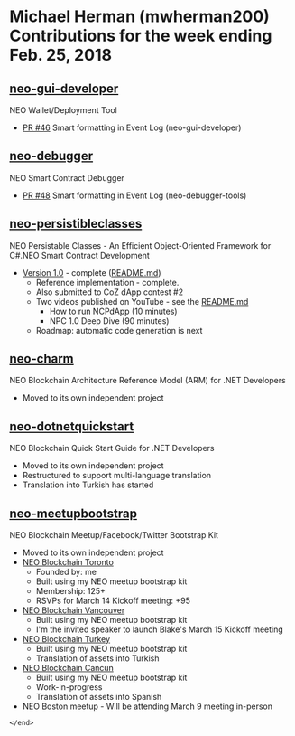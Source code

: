 # Michael Herman (mwherman200) Contributions for the week ending Feb. 25, 2018
    
## [neo-gui-developer](https://github.com/CityOfZion/neo-gui-developer)

NEO Wallet/Deployment Tool

  * [PR #46](https://github.com/CityOfZion/neo-gui-developer/pull/46) Smart formatting in Event Log (neo-gui-developer)

## [neo-debugger](https://github.com/CityOfZion/neo-debugger-tools)

NEO Smart Contract Debugger

  * [PR #48](https://github.com/CityOfZion/neo-debugger-tools/pull/48) Smart formatting in Event Log (neo-debugger-tools)

## [neo-persistibleclasses](https://github.com/mwherman2000/neo-persistibleclasses)

NEO Persistable Classes - An Efficient Object-Oriented Framework for C#.NEO Smart Contract Development

  * [Version 1.0](https://github.com/mwherman2000/neo-persistibleclasses) - complete ([README.md](https://github.com/mwherman2000/neo-persistibleclasses/blob/master/README.md))
     * Reference implementation - complete. 
     * Also submitted to CoZ dApp contest #2
     * Two videos published on YouTube - see the [README.md](https://github.com/mwherman2000/neo-persistibleclasses/blob/master/README.md)
        * How to run NCPdApp (10 minutes)
        * NPC 1.0 Deep Dive (90 minutes)
     * Roadmap: automatic code generation is next

## [neo-charm](https://github.com/mwherman2000/neo-charm)

NEO Blockchain Architecture Reference Model (ARM) for .NET Developers

  * Moved to its own independent project

## [neo-dotnetquickstart](https://github.com/mwherman2000/neo-dotnetquickstart)

NEO Blockchain Quick Start Guide for .NET Developers 

  * Moved to its own independent project
  * Restructured to support multi-language translation
  * Translation into Turkish has started

## [neo-meetupbootstrap](https://github.com/mwherman2000/neo-meetupbootstrap)

NEO Blockchain Meetup/Facebook/Twitter Bootstrap Kit

  * Moved to its own independent project
  * [NEO Blockchain Toronto](https://www.meetup.com/NEO-Blockchain-Toronto)
      * Founded by: me
      * Built using my NEO meetup bootstrap kit
      * Membership: 125+
      * RSVPs for March 14 Kickoff meeting: +95
  * [NEO Blockchain Vancouver](https://www.meetup.com/NEO-Blockchain-Vancouver)
      * Built using my NEO meetup bootstrap kit
      * I'm the invited speaker to launch Blake's March 15 Kickoff meeting
  * [NEO Blockchain Turkey](https://www.meetup.com/Neo-Blockchain-Turkey/)
      * Built using my NEO meetup bootstrap kit
      * Translation of assets into Turkish
  * [NEO Blockchain Cancun]()
      * Built using my NEO meetup bootstrap kit
      * Work-in-progress
      * Translation of assets into Spanish
  * NEO Boston meetup - Will be attending March 9 meeting in-person
    




    
`</end>`
